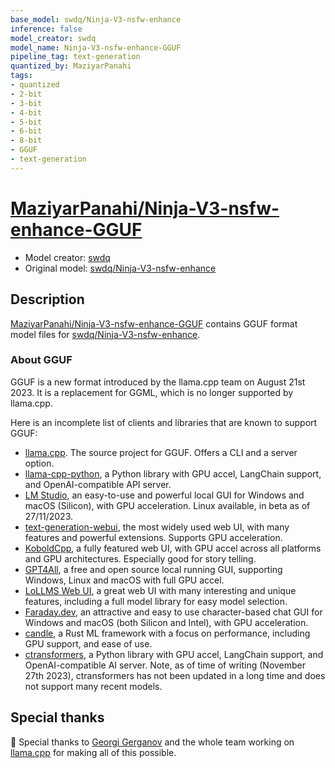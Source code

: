 ```yaml
---
base_model: swdq/Ninja-V3-nsfw-enhance
inference: false
model_creator: swdq
model_name: Ninja-V3-nsfw-enhance-GGUF
pipeline_tag: text-generation
quantized_by: MaziyarPanahi
tags:
- quantized
- 2-bit
- 3-bit
- 4-bit
- 5-bit
- 6-bit
- 8-bit
- GGUF
- text-generation
---
```

# [MaziyarPanahi/Ninja-V3-nsfw-enhance-GGUF](https://huggingface.co/MaziyarPanahi/Ninja-V3-nsfw-enhance-GGUF)
- Model creator: [swdq](https://huggingface.co/swdq)
- Original model: [swdq/Ninja-V3-nsfw-enhance](https://huggingface.co/swdq/Ninja-V3-nsfw-enhance)

## Description
[MaziyarPanahi/Ninja-V3-nsfw-enhance-GGUF](https://huggingface.co/MaziyarPanahi/Ninja-V3-nsfw-enhance-GGUF) contains GGUF format model files for [swdq/Ninja-V3-nsfw-enhance](https://huggingface.co/swdq/Ninja-V3-nsfw-enhance).

### About GGUF

GGUF is a new format introduced by the llama.cpp team on August 21st 2023. It is a replacement for GGML, which is no longer supported by llama.cpp.

Here is an incomplete list of clients and libraries that are known to support GGUF:

* [llama.cpp](https://github.com/ggerganov/llama.cpp). The source project for GGUF. Offers a CLI and a server option.
* [llama-cpp-python](https://github.com/abetlen/llama-cpp-python), a Python library with GPU accel, LangChain support, and OpenAI-compatible API server.
* [LM Studio](https://lmstudio.ai/), an easy-to-use and powerful local GUI for Windows and macOS (Silicon), with GPU acceleration. Linux available, in beta as of 27/11/2023.
* [text-generation-webui](https://github.com/oobabooga/text-generation-webui), the most widely used web UI, with many features and powerful extensions. Supports GPU acceleration.
* [KoboldCpp](https://github.com/LostRuins/koboldcpp), a fully featured web UI, with GPU accel across all platforms and GPU architectures. Especially good for story telling.
* [GPT4All](https://gpt4all.io/index.html), a free and open source local running GUI, supporting Windows, Linux and macOS with full GPU accel.
* [LoLLMS Web UI](https://github.com/ParisNeo/lollms-webui), a great web UI with many interesting and unique features, including a full model library for easy model selection.
* [Faraday.dev](https://faraday.dev/), an attractive and easy to use character-based chat GUI for Windows and macOS (both Silicon and Intel), with GPU acceleration.
* [candle](https://github.com/huggingface/candle), a Rust ML framework with a focus on performance, including GPU support, and ease of use.
* [ctransformers](https://github.com/marella/ctransformers), a Python library with GPU accel, LangChain support, and OpenAI-compatible AI server. Note, as of time of writing (November 27th 2023), ctransformers has not been updated in a long time and does not support many recent models.

## Special thanks

🙏 Special thanks to [Georgi Gerganov](https://github.com/ggerganov) and the whole team working on [llama.cpp](https://github.com/ggerganov/llama.cpp/) for making all of this possible.